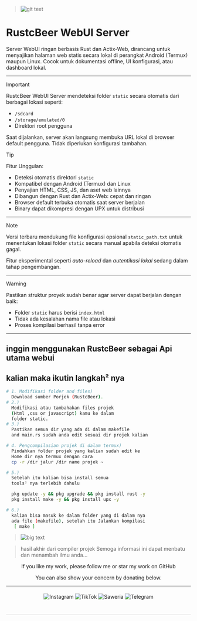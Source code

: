 > ![git text](/server/IFS.png)

# RustcBeer WebUI Server

Server WebUI ringan berbasis Rust dan Actix-Web, dirancang untuk menyajikan halaman web statis secara lokal di perangkat Android (Termux) maupun Linux. Cocok untuk dokumentasi offline, UI konfigurasi, atau dashboard lokal.

------

> [!IMPORTANT]
> RustcBeer WebUI Server mendeteksi folder `static` secara otomatis dari berbagai lokasi seperti:
> - `/sdcard`
> - `/storage/emulated/0`
> - Direktori root pengguna
> 
> Saat dijalankan, server akan langsung membuka URL lokal di browser default pengguna. Tidak diperlukan konfigurasi tambahan.

> [!TIP]
> Fitur Unggulan:
> - Deteksi otomatis direktori `static`
> - Kompatibel dengan Android (Termux) dan Linux
> - Penyajian HTML, CSS, JS, dan aset web lainnya
> - Dibangun dengan Rust dan Actix-Web: cepat dan ringan
> - Browser default terbuka otomatis saat server berjalan
> - Binary dapat dikompresi dengan UPX untuk distribusi

------

> [!NOTE]
> Versi terbaru mendukung file konfigurasi opsional `static_path.txt` untuk menentukan lokasi folder `static` secara manual apabila deteksi otomatis gagal.
> 
> Fitur eksperimental seperti *auto-reload* dan *autentikasi lokal* sedang dalam tahap pengembangan.

------

> [!WARNING]
> Pastikan struktur proyek sudah benar agar server dapat berjalan dengan baik:
> - Folder `static` harus berisi `index.html`
> - Tidak ada kesalahan nama file atau lokasi
> - Proses kompilasi berhasil tanpa error

------

## inggin menggunakan RustcBeer sebagai Api utama webui 
## kalian maka ikutin langkah² nya 

```bash
# 1. Modifikasi folder and files)
  Download sumber Porjek (RustcBeer).
# 2.)
  Modifikasi atau tambahakan files projek
  (Html ,css or javascript) kamu ke dalam
  folder static.
# 3.)
  Pastikan semua dir yang ada di dalam makefile
  and main.rs sudah anda edit sesuai dir projek kalian

# 4. Pengcompilasian projek di dalam termux)
  Pindahkan folder projek yang kalian sudah edit ke
  Home dir nya termux dengan cara
  cp -r /dir jalur /dir name projek ~

# 5.)
  Setelah itu kalian bisa install semua
  tools² nya terlebih dahulu

  pkg update -y && pkg upgrade && pkg install rust -y
  pkg install make -y && pkg install upx -y

# 6.)
  kalian bisa masuk ke dalam folder yang di dalam nya
  ada file (makefile), setelah itu Jalankan kompilasi
   [ make ]

````
> ![big text](/server/scp.png)

>  hasil akhir dari compiler projek
>  Semoga informasi ini dapat menbatu dan menambah ilmu anda...
  

<!-- Tambahkan ini di <head> HTML kamu -->
<div align="center">
  If you like my work, please follow me or star my work on GitHub
  
You can also show your concern by donating below.
<div align="center">
 </div>
<hr/>

  <div style="margin: 20px 0;">
    <a href="https://www.instagram.com/pai_calll?igsh=OGZnYmZ5OGdiMG9r" target="_blank" style="text-decoration: none;">
      <img src="https://img.shields.io/badge/-Instagram-red?style=for-the-badge&logo=instagram&logoColor=white" alt="Instagram">
    </a>
    <a href="https://www.tiktok.com/@pai.call" target="_blank" style="text-decoration: none;">
      <img src="https://img.shields.io/badge/-TikTok-black?style=for-the-badge&logo=tiktok&logoColor=white" alt="TikTok">
    </a>
    <a href="https://saweria.co/Uniccc" target="_blank" style="text-decoration: none;">
      <img src="https://img.shields.io/badge/-Saweria-yellow?style=for-the-badge&logo=saweria&logoColor=white" alt="Saweria">
    </a>
    <a href="https://t.me/Yeye_PID" target="_blank" style="text-decoration: none;">
      <img src="https://img.shields.io/badge/-Telegram-blue?style=for-the-badge&logo=telegram&logoColor=white" alt="Telegram">
    </a>
  </div>

  <hr style="border: none; height: 1px; background: #ddd; margin: 40px 0;">

</div>
